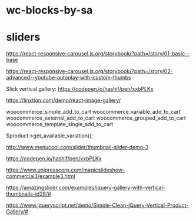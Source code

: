 # wc-blocks-by-sa

# sliders

https://react-responsive-carousel.js.org/storybook/?path=/story/01-basic--base

https://react-responsive-carousel.js.org/storybook/?path=/story/02-advanced--youtube-autoplay-with-custom-thumbs


Slick vertical gallery: https://codepen.io/hashif/pen/xxbPLKx

https://linxtion.com/demo/react-image-gallery/



woocommerce_simple_add_to_cart
woocommerce_variable_add_to_cart
woocommerce_external_add_to_cart
woocommerce_grouped_add_to_cart
woocommerce_template_single_add_to_cart

$product->get_available_variation();



http://www.menucool.com/slider/thumbnail-slider-demo-3

https://codepen.io/hashif/pen/xxbPLKx

https://www.unipresscorp.com/magicslideshow-commercial3/example3.html

https://amazingslider.com/examples/jquery-gallery-with-vertical-thumbnails-id28/#

https://www.jqueryscript.net/demo/Simple-Clean-jQuery-Vertical-Product-Gallery/#
